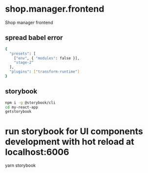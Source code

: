 # shop.manager.frontend
Shop manager frontend

## spread babel error
```sh
{
  "presets": [
    ["env", { "modules": false }],
    "stage-2"
  ],
  "plugins": ["transform-runtime"]
}
```

## storybook
```sh
npm i -g @storybook/cli
cd my-react-app
getstorybook
```
# run storybook for UI components development with hot reload at localhost:6006
yarn storybook